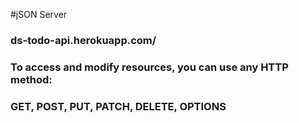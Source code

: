 #jSON Server 
### ds-todo-api.herokuapp.com/
### To access and modify resources, you can use any HTTP method:
### GET, POST, PUT, PATCH, DELETE, OPTIONS


